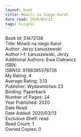 ```yaml
---
layout: book
title: Mówili na niego Karol
date_read: 2020/03/13
tags: książki
---
```


Book Id: 51472138<br />
Title: Mówili na niego Karol<br />
Author: Jerzy Łanuszewski<br />
Author l-f: Łanuszewski, Jerzy<br />
Additional Authors: Ewa Ciałowicz<br />
ISBN: <br />
ISBN13: 9788395376726<br />
My Rating: 4<br />
Average Rating: 3.13<br />
Publisher: Wydawnictwo 23<br />
Binding: Paperback<br />
Number of Pages: 24<br />
Year Published: 2020<br />
Date Read: <br />
Date Added: 2020/03/13<br />
Exclusive Shelf: read<br />
Read Count: 1<br />
Owned Copies: 0<br />


